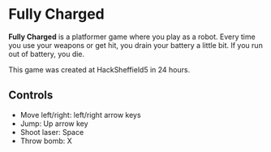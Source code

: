 # Fully Charged
**Fully Charged** is a platformer game where you play as a robot. Every time you use your weapons or get hit, you drain your battery a little bit. If you run out of battery, you die.

This game was created at HackSheffield5 in 24 hours.

## Controls
- Move left/right: left/right arrow keys
- Jump: Up arrow key
- Shoot laser: Space
- Throw bomb: X
